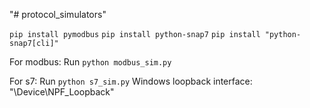 "# protocol_simulators" 

`pip install pymodbus`
`pip install python-snap7`
`pip install "python-snap7[cli]"`


For modbus:
    Run `python modbus_sim.py`

For s7:
    Run `python s7_sim.py`
Windows loopback interface: "\\Device\\NPF_Loopback"
